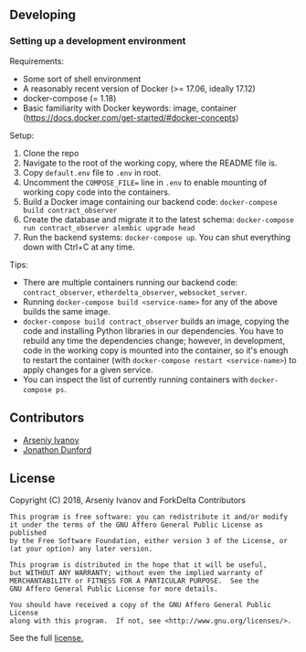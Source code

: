 

## Developing

### Setting up a development environment
Requirements:
* Some sort of shell environment
* A reasonably recent version of Docker (>= 17.06, ideally 17.12)
* docker-compose (= 1.18)
* Basic familiarity with Docker keywords: image, container (https://docs.docker.com/get-started/#docker-concepts)

Setup:
1. Clone the repo 
2. Navigate to the root of the working copy, where the README file is.
3. Copy `default.env` file to `.env` in root.
4. Uncomment the `COMPOSE_FILE=` line in `.env` to enable mounting of working copy code into the containers.
4. Build a Docker image containing our backend code: `docker-compose build contract_observer`
5. Create the database and migrate it to the latest schema: `docker-compose run contract_observer alembic upgrade head`
6. Run the backend systems: `docker-compose up`. You can shut everything down with Ctrl+C at any time.

Tips:
* There are multiple containers running our backend code: `contract_observer`, `etherdelta_observer`, `websocket_server`.
* Running `docker-compose build <service-name>` for any of the above builds the same image.
* `docker-compose build contract_observer` builds an image, copying the code and installing Python libraries in our dependencies.
  You have to rebuild any time the dependencies change; however, in development, code in the working copy is mounted into the container,
  so it's enough to restart the container (with `docker-compose restart <service-name>`) to apply changes for a given service.
* You can inspect the list of currently running containers with `docker-compose ps`.

## Contributors
* [Arseniy Ivanov](https://github.com/freeatnet)
* [Jonathon Dunford](https://github.com/JonathonDunford)

## License

Copyright (C) 2018, Arseniy Ivanov and ForkDelta Contributors

    This program is free software: you can redistribute it and/or modify
    it under the terms of the GNU Affero General Public License as published
    by the Free Software Foundation, either version 3 of the License, or
    (at your option) any later version.

    This program is distributed in the hope that it will be useful,
    but WITHOUT ANY WARRANTY; without even the implied warranty of
    MERCHANTABILITY or FITNESS FOR A PARTICULAR PURPOSE.  See the
    GNU Affero General Public License for more details.

    You should have received a copy of the GNU Affero General Public License
    along with this program.  If not, see <http://www.gnu.org/licenses/>.

See the full [license.](LICENSE)
